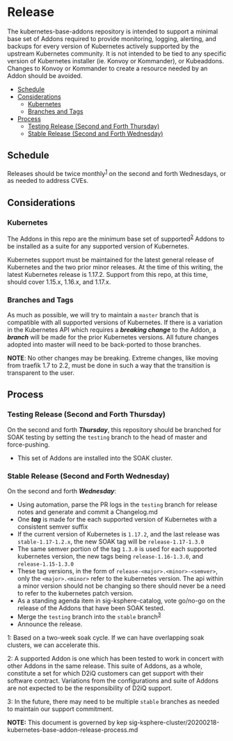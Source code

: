 # Release

The kubernetes-base-addons repository is intended to support a minimal base set of Addons required to provide monitoring, logging, alerting, and backups for every version of Kubernetes actively supported by the upstream Kubernetes community.
It is not intended to be tied to any specific version of Kubernetes installer (ie. Konvoy or Kommander), or Kubeaddons.
Changes to Konvoy or Kommander to create a resource needed by an Addon should be avoided.

- [Schedule](#schedule)
- [Considerations](#considerations)
  - [Kubernetes](#kubernetes)
  - [Branches and Tags](#branches-and-tags)
- [Process](#process)
  - [Testing Release (Second and Forth Thursday)](#testing-release-second-and-forth-thursday)
  - [Stable Release (Second and Forth Wednesday)](#stable-release-second-and-forth-wednesday)

## Schedule

Releases should be twice monthly<sup>[1](#footnote1)</sup> on the second and forth Wednesdays, or as needed to address CVEs.

## Considerations

### Kubernetes

The Addons in this repo are the minimum base set of supported<sup>[2](#footnote2)</sup> Addons to be installed as a suite for any supported version of Kubernetes.

Kubernetes support must be maintained for the latest general release of Kubernetes and the two prior minor releases.
At the time of this writing, the latest Kubernetes release is 1.17.2.
Support from this repo, at this time, should cover 1.15.x, 1.16.x, and 1.17.x.

### Branches and Tags

As much as possible, we will try to maintain a `master` branch that is compatible with all supported versions of Kubernetes.
If there is a variation in the Kubernetes API which requires a _**breaking change**_ to the Addon, a _**branch**_ will be made for the prior Kubernetes versions.
All future changes adopted into master will need to be back-ported to those branches.

**NOTE**: No other changes may be breaking. Extreme changes, like moving from traefik 1.7 to 2.2, must be done in such a way that the transition is transparent to the user.

## Process

### Testing Release (Second and Forth Thursday)

On the second and forth _**Thursday**_, this repository should be branched for SOAK testing by setting the `testing` branch to the head of master and force-pushing.

- This set of Addons are installed into the SOAK cluster.

### Stable Release (Second and Forth Wednesday)

On the second and forth _**Wednesday**_:

- Using automation, parse the PR logs in the `testing` branch for release notes and generate and commit a Changelog.md
- One _**tag**_ is made for the each supported version of Kubernetes with a consistent semver suffix
- If the current version of Kubernetes is `1.17.2`, and the last release was `stable-1.17-1.2.x`, the new SOAK tag will be `release-1.17-1.3.0`
- The same semver portion of the tag `1.3.0` is used for each supported kubernetes version, the new tags being `release-1.16-1.3.0`, and `release-1.15-1.3.0`
- These tag versions, in the form of `release-<major>.<minor>-<semver>`, only the `<major>.<minor>` refer to the kubernetes version.
  The api within a minor version should not be changing so there should never be a need to refer to the kubernetes patch version.
- As a standing agenda item in sig-ksphere-catalog, vote go/no-go on the release of the Addons that have been SOAK tested.
- Merge the `testing` branch into the `stable` branch<sup>[3](#footnote3)</sup>
- Announce the release.

<a name="footnote1">1</a>: Based on a two-week soak cycle. If we can have overlapping soak clusters, we can accelerate this.

<a name="footnote2">2</a>: A supported Addon is one which has been tested to work in concert with other Addons in the same release. This suite of Addons, as a whole, constitute a set for which D2iQ customers can get support with their software contract. Variations from the configurations and suite of Addons are not expected to be the responsibility of D2iQ support.

<a name="footnote3">3</a>: In the future, there may need to be multiple `stable` branches as needed to maintain our support commitment.

**NOTE:** This document is governed by kep sig-ksphere-cluster/20200218-kubernetes-base-addon-release-process.md